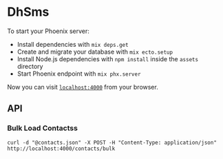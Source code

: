 # DhSms

To start your Phoenix server:

  * Install dependencies with `mix deps.get`
  * Create and migrate your database with `mix ecto.setup`
  * Install Node.js dependencies with `npm install` inside the `assets` directory
  * Start Phoenix endpoint with `mix phx.server`

Now you can visit [`localhost:4000`](http://localhost:4000) from your browser.

## API
### Bulk Load Contactss

```
curl -d "@contacts.json" -X POST -H "Content-Type: application/json" http://localhost:4000/contacts/bulk
```
